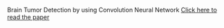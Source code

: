Brain Tumor Detection by using Convolution Neural Network
[Click here to read the paper](https://online-journals.org/index.php/i-joe/article/view/18545)
